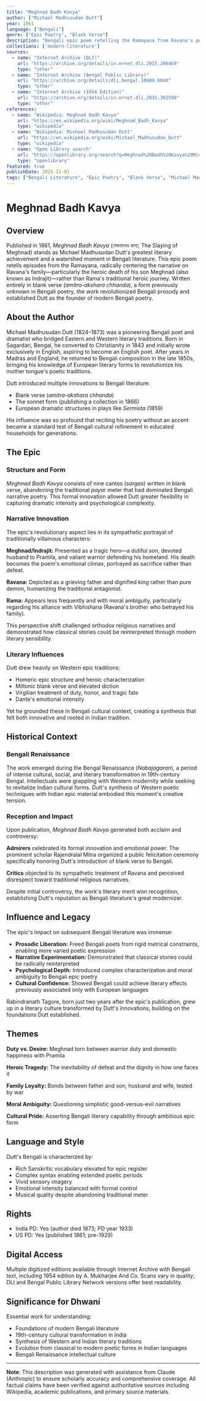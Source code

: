 ```yaml
---
title: "Meghnad Badh Kavya"
author: ["Michael Madhusudan Dutt"]
year: 1861
language: ["Bengali"]
genre: ["Epic Poetry", "Blank Verse"]
description: "Bengali epic poem retelling the Ramayana from Ravana's perspective, focusing on the death of his son Meghnad (Indrajit). Revolutionary work that introduced European-style blank verse to Bengali literature, fundamentally transforming Bengali poetic form and establishing Dutt as a pioneer of modern Bengali poetry."
collections: ['modern-literature']
sources:
  - name: "Internet Archive (DLI)"
    url: "https://archive.org/details/in.ernet.dli.2015.290469"
    type: "other"
  - name: "Internet Archive (Bengal Public Library)"
    url: "https://archive.org/details/dli.bengal.10689.6040"
    type: "other"
  - name: "Internet Archive (1954 Edition)"
    url: "https://archive.org/details/in.ernet.dli.2015.302590"
    type: "other"
references:
  - name: "Wikipedia: Meghnad Badh Kavya"
    url: "https://en.wikipedia.org/wiki/Meghnad_Badh_Kavya"
    type: "wikipedia"
  - name: "Wikipedia: Michael Madhusudan Dutt"
    url: "https://en.wikipedia.org/wiki/Michael_Madhusudan_Dutt"
    type: "wikipedia"
  - name: "Open Library search"
    url: "https://openlibrary.org/search?q=Meghnad%20Badh%20Kavya%20Michael%20Madhusudan%20Dutt"
    type: "openlibrary"
featured: true
publishDate: 2025-11-01
tags: ["Bengali Literature", "Epic Poetry", "Blank Verse", "Michael Madhusudan Dutt", "Ramayana", "19th Century", "Modern Bengali Poetry"]
---
```


# Meghnad Badh Kavya

## Overview

Published in 1861, *Meghnad Badh Kavya* (মেঘনাদবধ কাব্য; The Slaying of Meghnad) stands as Michael Madhusudan Dutt's greatest literary achievement and a watershed moment in Bengali literature. This epic poem retells episodes from the Ramayana, radically centering the narrative on Ravana's family—particularly the heroic death of his son Meghnad (also known as Indrajit)—rather than Rama's traditional heroic journey. Written entirely in blank verse (*amitra-akshara chhanda*), a form previously unknown in Bengali poetry, the work revolutionized Bengali prosody and established Dutt as the founder of modern Bengali poetry.

## About the Author

Michael Madhusudan Dutt (1824–1873) was a pioneering Bengali poet and dramatist who bridged Eastern and Western literary traditions. Born in Sagardari, Bengal, he converted to Christianity in 1843 and initially wrote exclusively in English, aspiring to become an English poet. After years in Madras and England, he returned to Bengali composition in the late 1850s, bringing his knowledge of European literary forms to revolutionize his mother tongue's poetic traditions.

Dutt introduced multiple innovations to Bengali literature:

- Blank verse (*amitra-akshara chhanda*)
- The sonnet form (publishing a collection in 1866)
- European dramatic structures in plays like *Sermista* (1859)

His influence was so profound that reciting his poetry without an accent became a standard test of Bengali cultural refinement in educated households for generations.

## The Epic

### Structure and Form

*Meghnad Badh Kavya* consists of nine cantos (*sargas*) written in blank verse, abandoning the traditional *payar* meter that had dominated Bengali narrative poetry. This formal innovation allowed Dutt greater flexibility in capturing dramatic intensity and psychological complexity.

### Narrative Innovation

The epic's revolutionary aspect lies in its sympathetic portrayal of traditionally villainous characters:

**Meghnad/Indrajit:** Presented as a tragic hero—a dutiful son, devoted husband to Pramila, and valiant warrior defending his homeland. His death becomes the poem's emotional climax, portrayed as sacrifice rather than defeat.

**Ravana:** Depicted as a grieving father and dignified king rather than pure demon, humanizing the traditional antagonist.

**Rama:** Appears less frequently and with moral ambiguity, particularly regarding his alliance with Vibhishana (Ravana's brother who betrayed his family).

This perspective shift challenged orthodox religious narratives and demonstrated how classical stories could be reinterpreted through modern literary sensibility.

### Literary Influences

Dutt drew heavily on Western epic traditions:

- Homeric epic structure and heroic characterization
- Miltonic blank verse and elevated diction
- Virgilian treatment of duty, honor, and tragic fate
- Dante's emotional intensity

Yet he grounded these in Bengali cultural context, creating a synthesis that felt both innovative and rooted in Indian tradition.

## Historical Context

### Bengali Renaissance

The work emerged during the Bengal Renaissance (*Nabajagaran*), a period of intense cultural, social, and literary transformation in 19th-century Bengal. Intellectuals were grappling with Western modernity while seeking to revitalize Indian cultural forms. Dutt's synthesis of Western poetic techniques with Indian epic material embodied this moment's creative tension.

### Reception and Impact

Upon publication, *Meghnad Badh Kavya* generated both acclaim and controversy:

**Admirers** celebrated its formal innovation and emotional power. The prominent scholar Rajendralal Mitra organized a public felicitation ceremony specifically honoring Dutt's introduction of blank verse to Bengali.

**Critics** objected to its sympathetic treatment of Ravana and perceived disrespect toward traditional religious narratives.

Despite initial controversy, the work's literary merit won recognition, establishing Dutt's reputation as Bengali literature's great modernizer.

## Influence and Legacy

The epic's impact on subsequent Bengali literature was immense:

- **Prosodic Liberation:** Freed Bengali poets from rigid metrical constraints, enabling more varied poetic expression
- **Narrative Experimentation:** Demonstrated that classical stories could be radically reinterpreted
- **Psychological Depth:** Introduced complex characterization and moral ambiguity to Bengali epic poetry
- **Cultural Confidence:** Showed Bengali could achieve literary effects previously associated only with European languages

Rabindranath Tagore, born just two years after the epic's publication, grew up in a literary culture transformed by Dutt's innovations, building on the foundations Dutt established.

## Themes

**Duty vs. Desire:** Meghnad torn between warrior duty and domestic happiness with Pramila

**Heroic Tragedy:** The inevitability of defeat and the dignity in how one faces it

**Family Loyalty:** Bonds between father and son, husband and wife, tested by war

**Moral Ambiguity:** Questioning simplistic good-versus-evil narratives

**Cultural Pride:** Asserting Bengali literary capability through ambitious epic form

## Language and Style

Dutt's Bengali is characterized by:

- Rich Sanskritic vocabulary elevated for epic register
- Complex syntax enabling extended poetic periods
- Vivid sensory imagery
- Emotional intensity balanced with formal control
- Musical quality despite abandoning traditional meter

## Rights

- India PD: Yes (author died 1873; PD year 1933)
- US PD: Yes (published 1861; pre-1929)

## Digital Access

Multiple digitized editions available through Internet Archive with Bengali text, including 1954 edition by A. Mukharjee And Co. Scans vary in quality; DLI and Bengal Public Library Network versions offer best readability.

## Significance for Dhwani

Essential work for understanding:

- Foundations of modern Bengali literature
- 19th-century cultural transformation in India
- Synthesis of Western and Indian literary traditions
- Evolution from classical to modern poetic forms in Indian languages
- Bengali Renaissance intellectual culture

---

**Note**: This description was generated with assistance from Claude (Anthropic) to ensure scholarly accuracy and comprehensive coverage. All factual claims have been verified against authoritative sources including Wikipedia, academic publications, and primary source materials.

